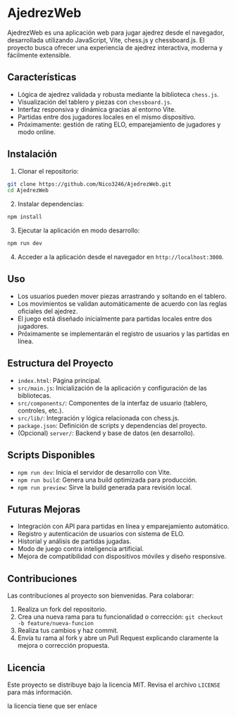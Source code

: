 # AjedrezWeb

AjedrezWeb es una aplicación web para jugar ajedrez desde el navegador, desarrollada utilizando JavaScript, Vite, chess.js y chessboard.js. El proyecto busca ofrecer una experiencia de ajedrez interactiva, moderna y fácilmente extensible.

## Características

* Lógica de ajedrez validada y robusta mediante la biblioteca `chess.js`.
* Visualización del tablero y piezas con `chessboard.js`.
* Interfaz responsiva y dinámica gracias al entorno Vite.
* Partidas entre dos jugadores locales en el mismo dispositivo.
* Próximamente: gestión de rating ELO, emparejamiento de jugadores y modo online.

## Instalación

1. Clonar el repositorio:

```bash
git clone https://github.com/Nico3246/AjedrezWeb.git
cd AjedrezWeb
```

2. Instalar dependencias:

```bash
npm install
```

3. Ejecutar la aplicación en modo desarrollo:

```bash
npm run dev
```

4. Acceder a la aplicación desde el navegador en `http://localhost:3000`.

## Uso

* Los usuarios pueden mover piezas arrastrando y soltando en el tablero.
* Los movimientos se validan automáticamente de acuerdo con las reglas oficiales del ajedrez.
* El juego está diseñado inicialmente para partidas locales entre dos jugadores.
* Próximamente se implementarán el registro de usuarios y las partidas en línea.

## Estructura del Proyecto

* `index.html`: Página principal.
* `src/main.js`: Inicialización de la aplicación y configuración de las bibliotecas.
* `src/components/`: Componentes de la interfaz de usuario (tablero, controles, etc.).
* `src/lib/`: Integración y lógica relacionada con chess.js.
* `package.json`: Definición de scripts y dependencias del proyecto.
* (Opcional) `server/`: Backend y base de datos (en desarrollo).

## Scripts Disponibles

* `npm run dev`: Inicia el servidor de desarrollo con Vite.
* `npm run build`: Genera una build optimizada para producción.
* `npm run preview`: Sirve la build generada para revisión local.

## Futuras Mejoras

* Integración con API para partidas en línea y emparejamiento automático.
* Registro y autenticación de usuarios con sistema de ELO.
* Historial y análisis de partidas jugadas.
* Modo de juego contra inteligencia artificial.
* Mejora de compatibilidad con dispositivos móviles y diseño responsive.

## Contribuciones

Las contribuciones al proyecto son bienvenidas. Para colaborar:

1. Realiza un fork del repositorio.
2. Crea una nueva rama para tu funcionalidad o corrección:
   `git checkout -b feature/nueva-funcion`
3. Realiza tus cambios y haz commit.
4. Envía tu rama al fork y abre un Pull Request explicando claramente la mejora o corrección propuesta.

## Licencia

Este proyecto se distribuye bajo la licencia MIT. Revisa el archivo `LICENSE` para más información.

la licencia tiene que ser enlace
